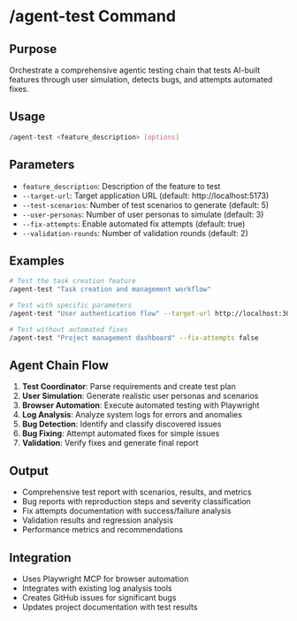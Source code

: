 # /agent-test Command

## Purpose
Orchestrate a comprehensive agentic testing chain that tests AI-built features through user simulation, detects bugs, and attempts automated fixes.

## Usage
```bash
/agent-test <feature_description> [options]
```

## Parameters
- `feature_description`: Description of the feature to test
- `--target-url`: Target application URL (default: http://localhost:5173)
- `--test-scenarios`: Number of test scenarios to generate (default: 5)
- `--user-personas`: Number of user personas to simulate (default: 3)
- `--fix-attempts`: Enable automated fix attempts (default: true)
- `--validation-rounds`: Number of validation rounds (default: 2)

## Examples
```bash
# Test the task creation feature
/agent-test "Task creation and management workflow"

# Test with specific parameters
/agent-test "User authentication flow" --target-url http://localhost:3000 --test-scenarios 10 --user-personas 5

# Test without automated fixes
/agent-test "Project management dashboard" --fix-attempts false
```

## Agent Chain Flow
1. **Test Coordinator**: Parse requirements and create test plan
2. **User Simulation**: Generate realistic user personas and scenarios
3. **Browser Automation**: Execute automated testing with Playwright
4. **Log Analysis**: Analyze system logs for errors and anomalies
5. **Bug Detection**: Identify and classify discovered issues
6. **Bug Fixing**: Attempt automated fixes for simple issues
7. **Validation**: Verify fixes and generate final report

## Output
- Comprehensive test report with scenarios, results, and metrics
- Bug reports with reproduction steps and severity classification
- Fix attempts documentation with success/failure analysis
- Validation results and regression analysis
- Performance metrics and recommendations

## Integration
- Uses Playwright MCP for browser automation
- Integrates with existing log analysis tools
- Creates GitHub issues for significant bugs
- Updates project documentation with test results